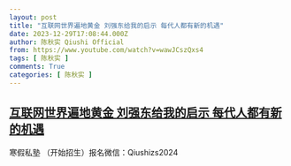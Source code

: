 ```yaml
---
layout: post
title: "互联网世界遍地黄金 刘强东给我的启示 每代人都有新的机遇"
date: 2023-12-29T17:08:44.000Z
author: 陈秋实 Qiushi Official
from: https://www.youtube.com/watch?v=wawJCszQxs4
tags: [ 陈秋实 ]
comments: True
categories: [ 陈秋实 ]
---
```

<!--1703869724000-->
[互联网世界遍地黄金 刘强东给我的启示 每代人都有新的机遇](https://www.youtube.com/watch?v=wawJCszQxs4)
------

<div>
寒假私塾 （开始招生）报名微信：Qiushizs2024
</div>
